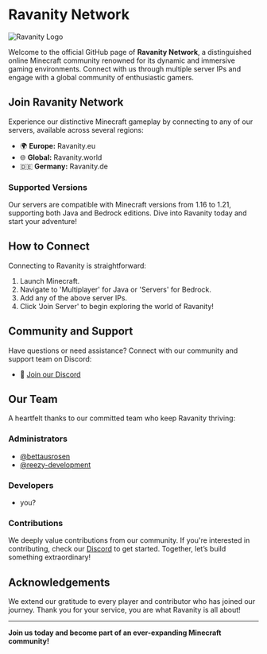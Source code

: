 # Ravanity Network

![Ravanity Logo](https://cdn.discordapp.com/attachments/871818979310731336/1306377437675782257/500x500.png?ex=6736724c&is=673520cc&hm=f28a96c77eba936aaec44ea5dcf07f46367f5f1cb687bdc35c1605146991b977&)

Welcome to the official GitHub page of **Ravanity Network**, a distinguished online Minecraft community renowned for its dynamic and immersive gaming environments. Connect with us through multiple server IPs and engage with a global community of enthusiastic gamers.

## Join Ravanity Network
Experience our distinctive Minecraft gameplay by connecting to any of our servers, available across several regions:
- 🌍 **Europe:** Ravanity.eu
- 🌐 **Global:** Ravanity.world
- 🇩🇪 **Germany:** Ravanity.de

### Supported Versions
Our servers are compatible with Minecraft versions from 1.16 to 1.21, supporting both Java and Bedrock editions. Dive into Ravanity today and start your adventure!

## How to Connect
Connecting to Ravanity is straightforward:
1. Launch Minecraft.
2. Navigate to 'Multiplayer' for Java or 'Servers' for Bedrock.
3. Add any of the above server IPs.
4. Click 'Join Server' to begin exploring the world of Ravanity!

## Community and Support
Have questions or need assistance? Connect with our community and support team on Discord:
- 🔗 [Join our Discord](https://discord.gg/3FVeWpD4KM)

## Our Team
A heartfelt thanks to our committed team who keep Ravanity thriving:

### Administrators
- [@bettausrosen](https://github.com/bettausrosen)
- [@reezy-development](https://github.com/reezy-development)

### Developers
- you?

### Contributions
We deeply value contributions from our community. If you're interested in contributing, check our [Discord](https://discord.gg/3FVeWpD4KM) to get started. Together, let’s build something extraordinary!

## Acknowledgements
We extend our gratitude to every player and contributor who has joined our journey. Thank you for your service, you are what Ravanity is all about!

---

**Join us today and become part of an ever-expanding Minecraft community!**
